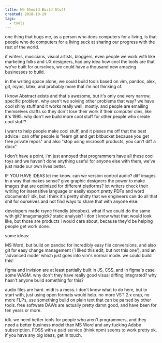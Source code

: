 ```yaml
---
title: We Should Build Stuff
created: 2018-10-29
tags:
  - tools
---
```


one thing that bugs me, as a person who does computers for a living, is that people who do computers for a living suck at sharing our progress with the rest of the world.

if writers, musicians, visual artists, bloggers, even people we work with like marketing folks and UX designers, had any idea how cool the tools are that we’ve built for ourselves, we could have a thousand new amazing businesses to build.

in the writing space alone, we could build tools based on vim, pandoc, alex, git, rsync, latex, and probably more that i’m not thinking of.

i know Abstract exists and that's awesome, but it's only one very narrow, specific problem. why aren't we solving other problems that way? we have cool shiny stuff and it works really well, mostly. and people are emailing themselves drafts so they don't lose their work if their computer dies, like it's 1995. why don't we build more cool stuff for other people who create cool stuff?

i want to help people make cool stuff, and it pisses me off that the best advice i can offer people is "learn git and get bitbucket because you get free private repos" and also "stop using microsoft products, you can't diff a docx"

i don't have a point, i'm just annoyed that programmers have all these cool toys and we haven't done anything useful for anyone else with them, we've just made our own lives better.

IF YOU HAVE IDEAS let me know. can we version control audio? diff images in a way that makes sense? give graphic designers the power to make images that are optimized for different platforms? let writers check their writing for insensitive language or easily export pretty PDFs and word documents? idk, but i think it's pretty shitty that we engineers can do all that shit for ourselves and not find ways to share that with anyone else.

developers made rsync friendly (dropbox). what if we could do the same with git? imagemagick? static analysis? i don't know what that would look like, but those are products i would care about, because they'd be helping people get work done.

some ideas:

MS Word, but build on pandoc for incredibly easy file conversions, and also git for easy change management ('i liked this edit, but not this one'), and an 'advanced mode' which just goes into vim's normal mode. we could build this!

figma and invision are at least partially built in JS, CSS, and in figma's case some WASM. why don't they have really good visual diffing integrated? why hasn't anyone build something for this?

audio files are hard. midi is a mess. i don't know what to do here, but to start with, just using open formats would help. no more VST 2.x crap, no more FLPs, use something build on plain text that can be parsed by other tools. free software DAWs are actually pretty damn good, and have been for ten years or more.

idk. we need better tools for people who aren't programmers, and they need a better business model than MS Word and any fucking Adobe subscription. FOSS with a paid service (think npm) seems to work pretty ok. if you have any big ideas, get in touch.
